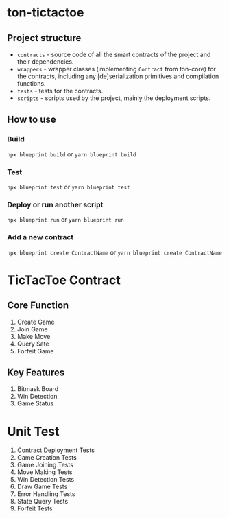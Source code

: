 # ton-tictactoe

## Project structure

-   `contracts` - source code of all the smart contracts of the project and their dependencies.
-   `wrappers` - wrapper classes (implementing `Contract` from ton-core) for the contracts, including any [de]serialization primitives and compilation functions.
-   `tests` - tests for the contracts.
-   `scripts` - scripts used by the project, mainly the deployment scripts.

## How to use

### Build

`npx blueprint build` or `yarn blueprint build`

### Test

`npx blueprint test` or `yarn blueprint test`

### Deploy or run another script

`npx blueprint run` or `yarn blueprint run`

### Add a new contract

`npx blueprint create ContractName` or `yarn blueprint create ContractName`


# TicTacToe Contract

## Core Function
1. Create Game
2. Join Game
3. Make Move
4. Query Sate
5. Forfeit Game

## Key Features
1. Bitmask Board
2. Win Detection
3. Game Status

# Unit Test
1. Contract Deployment Tests
2. Game Creation Tests
3. Game Joining Tests
4. Move Making Tests
5. Win Detection Tests
6. Draw Game Tests
7. Error Handling Tests
8. State Query Tests
9. Forfeit Tests